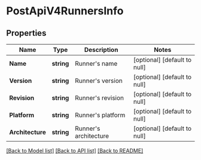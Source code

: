 # PostApiV4RunnersInfo

## Properties
Name | Type | Description | Notes
------------ | ------------- | ------------- | -------------
**Name** | **string** | Runner&#39;s name | [optional] [default to null]
**Version** | **string** | Runner&#39;s version | [optional] [default to null]
**Revision** | **string** | Runner&#39;s revision | [optional] [default to null]
**Platform** | **string** | Runner&#39;s platform | [optional] [default to null]
**Architecture** | **string** | Runner&#39;s architecture | [optional] [default to null]

[[Back to Model list]](../README.md#documentation-for-models) [[Back to API list]](../README.md#documentation-for-api-endpoints) [[Back to README]](../README.md)



